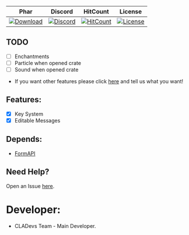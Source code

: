 | Phar | Discord | HitCount | License |
| :---: | :---: | :---: | :---: |
 [![Download](https://img.shields.io/badge/download-latest-blue.svg)](https://poggit.pmmp.io/ci/CLADevs/CrateSystem/~) | [![Discord](https://camo.githubusercontent.com/455152269a0ed38255ed15e375084d4dd08e0c98/68747470733a2f2f696d672e736869656c64732e696f2f62616467652f636861742d6f6e253230646973636f72642d3732383944412e737667)](https://discord.gg/xEm5pcM) | [![HitCount](http://hits.dwyl.io/CLADevs/CrateSystem.svg)](http://hits.dwyl.io/CLADevs/CrateSystem) | [![License](https://img.shields.io/github/license/CLADevs/CrateSystem.svg?label=License)](LICENSE)
 
## TODO

- [ ] Enchantments
- [ ] Particle when opened crate
- [ ] Sound when opened crate

* If you want other features please click [here](https://github.com/CLADevs/CrateSystem/issues/new) and tell us what you want!

## Features:

- [x] Key System
- [x] Editable Messages

## Depends:
 - [FormAPI](https://github.com/jojoe77777/FormAPI)

 ## Need Help?
  Open an Issue [here](https://github.com/CLADevs/CrateSystem/issues/new).

 # Developer:
 * CLADevs Team - Main Developer.
